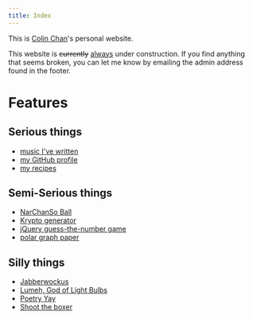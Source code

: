 ```yaml
---
title: Index
---
```


This is [Colin Chan](/colin)'s personal website.

<p class="notice">
This website is <del>currently</del> <ins>always</ins> under construction. If
you find anything that seems broken, you can let me know by emailing the admin
address found in the footer.
</p>

# Features

## Serious things

*   [music I've written](/music/)
*   [my GitHub profile](https://github.com/kalgynirae/)
*   [my recipes](/recipes/)

## Semi-Serious things

*   [NarChanSo Ball](/wiki/games/narchanso-ball/)
*   [Krypto generator](/krypto/)
*   [jQuery guess-the-number game](/guess/)
*   [polar graph paper](/media/polar%20graph%20paper.pdf)

## Silly things

*   [Jabberwockus](/jabberwockus.html)
*   [Lumeh, God of Light Bulbs](/lumeh.html)
*   [Poetry Yay](/poetry-yay.html)
*   [Shoot the boxer](/boxer.html)
